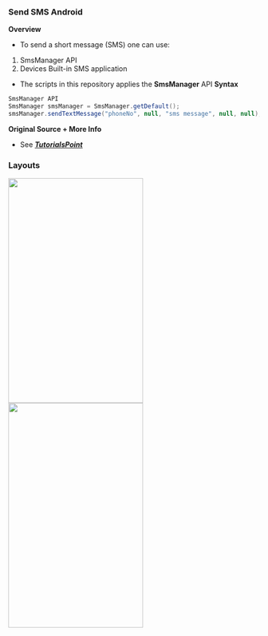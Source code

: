 ### Send SMS Android
**Overview**
- To send a short message (SMS) one can use:
1.  SmsManager API
2.  Devices Built-in SMS application
- The scripts in this repository applies the **SmsManager** API
**Syntax**
```java
SmsManager API
SmsManager smsManager = SmsManager.getDefault();
smsManager.sendTextMessage("phoneNo", null, "sms message", null, null);
```
**Original Source + More Info**
- See ***[TutorialsPoint](https://www.tutorialspoint.com/android/android_sending_sms.htm)***

### Layouts
<img width=270 height=450 src="https://user-images.githubusercontent.com/77758884/161735906-287e3467-4685-4faf-b7a5-c3f030192df0.png" ><img width=270 height=450 src="https://user-images.githubusercontent.com/77758884/161738691-07799000-7f4c-440b-a252-0545e8d0ce93.png" >

